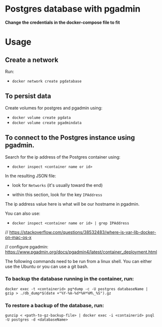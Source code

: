 # Postgres database with pgadmin

<strong> Change the credentials in the docker-compose file to fit </strong>

# Usage

## Create a network

Run:

- `docker network create pgdatabase`

## To persist data

Create volumes for postgres and pgadmin using:

- `docker volume create pgdata`
- `docker volume create pgadmindata`

## To connect to the Postgres instance using pgadmin.

Search for the ip address of the Postgres container using:

- `docker inspect <container name or id>`

In the resulting JSON file:

- look for `Networks` (it's usually toward the end)

- within this section, look for the key `IPAddress`

The ip address value here is what will be our hostname in pgadmin.

You can also use:

- `docker inspect <container name or id> | grep IPAddress `

// https://stackoverflow.com/questions/38532483/where-is-var-lib-docker-on-mac-os-x

// configure pgadmin: https://www.pgadmin.org/docs/pgadmin4/latest/container_deployment.html

The following commands need to be run from a linux shell. You can either use the Ubuntu or you can use a git bash.

### To backup the database running in the container, run:

    docker exec -t <containerid> pg*dump -c -U postgres databaseName | gzip > ./db_dump*$(date +"%Y-%m-%d*%H*%M\_%S").gz

### To restore a backup of the database, run:

    gunzip < <path-to-gz-backup-file> | docker exec -i <containerid> psql -U postgres -d <databaseName>
